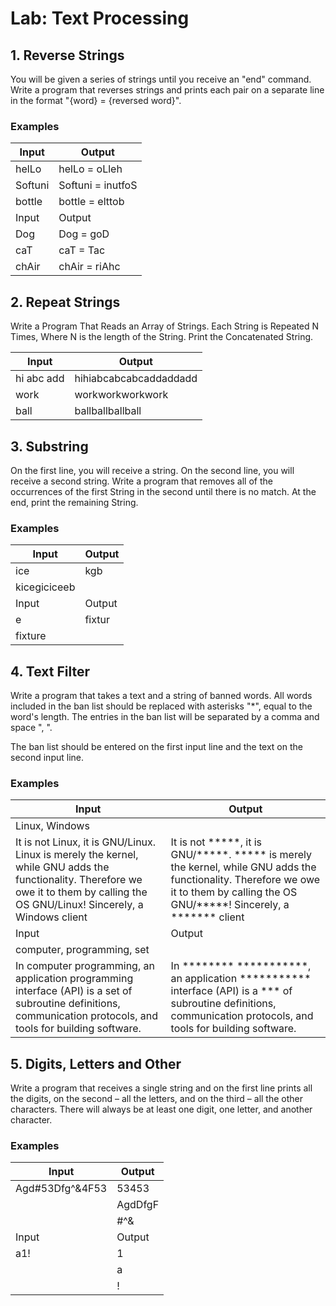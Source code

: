 # Lab: Text Processing

##  1. Reverse Strings
You will be given a series of strings until you receive an "end" command. Write a program that reverses strings and prints each pair on a separate line in the format 
"{word} = {reversed word}".

### Examples

| Input  | Output |   
| ------ | ------ |
| helLo | helLo = oLleh |
| Softuni | Softuni = inutfoS |
| bottle | bottle = elttob |
| Input    | Output |
| Dog      |  Dog = goD  |
| caT          | caT = Tac  |
| chAir          | chAir = riAhc  |

##  2.	Repeat Strings
Write a Program That Reads an Array of Strings. Each String is Repeated N Times, Where N is the length of the String. Print the Concatenated String.


| Input  | Output |
| ------ | ------ |
| hi abc add        | hihiabcabcabcaddaddadd       |
| work     | workworkworkwork    |
| ball |  ballballballball      |


## 3. Substring
On the first line, you will receive a string. On the second line, you will receive a second string. Write a program that removes all of the occurrences of the first String in the second until there is no match. At the end, print the remaining String.

### Examples 

| Input  | Output |   
| ------ | ------ |
| ice |  kgb       |
| kicegiciceeb |        |
| Input  | Output |   
| e |  fixtur       |
| fixture |        |


## 4.	Text Filter
Write a program that takes a text and a string of banned words. All words included in the ban list should be replaced with asterisks "*", equal to the word's length. The entries in the ban list will be separated by a comma and space ", ".

The ban list should be entered on the first input line and the text on the second input line. 

### Examples

| Input  | Output |   
| ------ | ------ |
| Linux, Windows       |        |
| It is not Linux, it is GNU/Linux. Linux is merely the kernel, while GNU adds the functionality. Therefore we owe it to them by calling the OS GNU/Linux! Sincerely, a Windows client      |           It is not \*\*\*\*\*, it is GNU/\*\*\*\*\*. \*\*\*\*\* is merely the kernel, while GNU adds the functionality. Therefore we owe it to them by calling the OS GNU/\*\*\*\*\*! Sincerely, a ******* client                          |
| Input  | Output |  
| computer, programming, set      |                |
|  In computer programming, an application programming interface (API) is a set of subroutine definitions, communication protocols, and tools for building software.  |   In ******** \*\*\*\*\*\*\*\*\*\*\*, an application \*\*\*\*\*\*\*\*\*\*\* interface (API) is a *** of subroutine definitions, communication protocols, and tools for building software.       |

## 5.	Digits, Letters and Other
Write a program that receives a single string and on the first line prints all the digits, on the second – all the letters, and on the third – all the other characters. There will always be at least one digit, one letter, and another character.

### Examples

| Input  | Output |   
| ------ | ------ |
| Agd#53Dfg^&4F53 |  53453    |
|                 |  AgdDfgF  |
|                 |  #^&      |
| Input  | Output |   
| a1!             |  1        |
|                 |  a        |
|                 |  !        |

